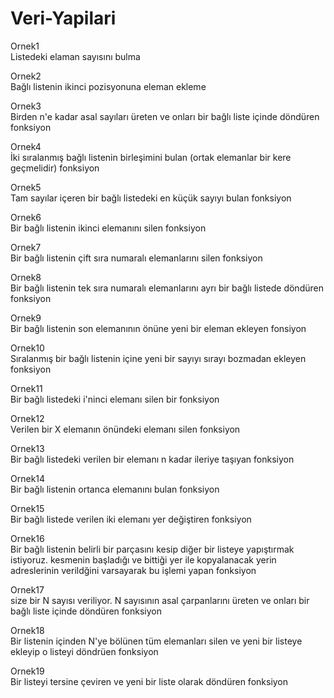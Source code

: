 # Veri-Yapilari
Ornek1 <br>
Listedeki elaman sayısını bulma

Ornek2 <br>
Bağlı listenin ikinci pozisyonuna eleman ekleme

Ornek3 <br>
Birden n'e kadar asal sayıları üreten ve onları bir bağlı liste içinde döndüren fonksiyon

Ornek4 <br>
İki sıralanmış bağlı listenin birleşimini bulan (ortak elemanlar bir kere geçmelidir) fonksiyon

Ornek5 <br>
Tam sayılar içeren bir bağlı listedeki en küçük sayıyı bulan fonksiyon

Ornek6 <br>
Bir bağlı listenin ikinci elemanını silen fonksiyon

Ornek7 <br>
Bir bağlı listenin çift sıra numaralı  elemanlarını silen fonksiyon

Ornek8 <br>
Bir bağlı listenin tek sıra numaralı elemanlarını ayrı bir bağlı listede döndüren fonksiyon

Ornek9 <br>
Bir bağlı listenin son elemanının önüne yeni bir eleman ekleyen fonsiyon

Ornek10 <br>
Sıralanmış bir bağlı listenin içine yeni bir sayıyı sırayı bozmadan ekleyen fonksiyon

Ornek11 <br>
Bir bağlı listedeki i'ninci elemanı silen bir fonksiyon

Ornek12 <br>
Verilen bir X elemanın önündeki elemanı silen fonksiyon

Ornek13 <br>
Bir bağlı listedeki verilen bir elemanı n kadar ileriye taşıyan fonksiyon

Ornek14 <br>
Bir bağlı listenin ortanca elemanını bulan fonksiyon

Ornek15 <br>
Bir bağlı listede verilen iki elemanı yer değiştiren fonksiyon

Ornek16 <br>
Bir bağlı listenin belirli bir parçasını kesip diğer bir listeye yapıştırmak istiyoruz.
kesmenin başladığı ve bittiği yer ile kopyalanacak yerin adreslerinin verildğini varsayarak
bu işlemi yapan fonksiyon

Ornek17 <br>
size bir N sayısı veriliyor. N sayısının asal çarpanlarını üreten ve onları bir bağlı liste içinde döndüren fonksiyon

Ornek18 <br>
Bir listenin içinden N'ye bölünen tüm elemanları silen ve yeni bir listeye ekleyip o listeyi döndrüen fonksiyon

Ornek19 <br>
Bir listeyi tersine çeviren ve yeni bir liste olarak döndüren fonksiyon
